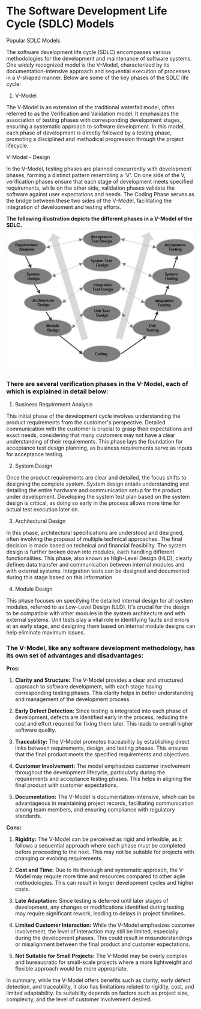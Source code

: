 # The Software Development Life Cycle (SDLC) Models

Popular SDLC Models

The software development life cycle (SDLC) encompasses various methodologies for the development and maintenance of software systems. One widely recognized model is the V-Model, characterized by its documentation-intensive approach and sequential execution of processes in a V-shaped manner. Below are some of the key phases of the SDLC life cycle:

1. V-Model

The V-Model is an extension of the traditional waterfall model, often referred to as the Verification and Validation model. It emphasizes the association of testing phases with corresponding development stages, ensuring a systematic approach to software development. In this model, each phase of development is directly followed by a testing phase, promoting a disciplined and methodical progression through the project lifecycle.

V-Model - Design

In the V-Model, testing phases are planned concurrently with development phases, forming a distinct pattern resembling a 'V'. On one side of the V, verification phases ensure that each stage of development meets specified requirements, while on the other side, validation phases validate the software against user expectations and needs. The Coding Phase serves as the bridge between these two sides of the V-Model, facilitating the integration of development and testing efforts.

**The following illustration depicts the different phases in a V-Model of the SDLC.**
![Models](/V_Model.jpg)

### There are several verification phases in the V-Model, each of which is explained in detail below:

1. Business Requirement Analysis

This initial phase of the development cycle involves understanding the product requirements from the customer's perspective. Detailed communication with the customer is crucial to grasp their expectations and exact needs, considering that many customers may not have a clear understanding of their requirements. This phase lays the foundation for acceptance test design planning, as business requirements serve as inputs for acceptance testing.

2. System Design

Once the product requirements are clear and detailed, the focus shifts to designing the complete system. System design entails understanding and detailing the entire hardware and communication setup for the product under development. Developing the system test plan based on the system design is critical, as doing so early in the process allows more time for actual test execution later on.

3. Architectural Design

In this phase, architectural specifications are understood and designed, often involving the proposal of multiple technical approaches. The final decision is made based on technical and financial feasibility. The system design is further broken down into modules, each handling different functionalities. This phase, also known as High-Level Design (HLD), clearly defines data transfer and communication between internal modules and with external systems. Integration tests can be designed and documented during this stage based on this information.

4. Module Design

This phase focuses on specifying the detailed internal design for all system modules, referred to as Low-Level Design (LLD). It's crucial for the design to be compatible with other modules in the system architecture and with external systems. Unit tests play a vital role in identifying faults and errors at an early stage, and designing them based on internal module designs can help eliminate maximum issues.

### The V-Model, like any software development methodology, has its own set of advantages and disadvantages:

**Pros:**

1. **Clarity and Structure:** The V-Model provides a clear and structured approach to software development, with each stage having corresponding testing phases. This clarity helps in better understanding and management of the development process.

2. **Early Defect Detection:** Since testing is integrated into each phase of development, defects are identified early in the process, reducing the cost and effort required for fixing them later. This leads to overall higher software quality.

3. **Traceability:** The V-Model promotes traceability by establishing direct links between requirements, design, and testing phases. This ensures that the final product meets the specified requirements and objectives.

4. **Customer Involvement:** The model emphasizes customer involvement throughout the development lifecycle, particularly during the requirements and acceptance testing phases. This helps in aligning the final product with customer expectations.

5. **Documentation:** The V-Model is documentation-intensive, which can be advantageous in maintaining project records, facilitating communication among team members, and ensuring compliance with regulatory standards.

**Cons:**

1. **Rigidity:** The V-Model can be perceived as rigid and inflexible, as it follows a sequential approach where each phase must be completed before proceeding to the next. This may not be suitable for projects with changing or evolving requirements.

2. **Cost and Time:** Due to its thorough and systematic approach, the V-Model may require more time and resources compared to other agile methodologies. This can result in longer development cycles and higher costs.

3. **Late Adaptation:** Since testing is deferred until later stages of development, any changes or modifications identified during testing may require significant rework, leading to delays in project timelines.

4. **Limited Customer Interaction:** While the V-Model emphasizes customer involvement, the level of interaction may still be limited, especially during the development phases. This could result in misunderstandings or misalignment between the final product and customer expectations.

5. **Not Suitable for Small Projects:** The V-Model may be overly complex and bureaucratic for small-scale projects where a more lightweight and flexible approach would be more appropriate.

In summary, while the V-Model offers benefits such as clarity, early defect detection, and traceability, it also has limitations related to rigidity, cost, and limited adaptability. Its suitability depends on factors such as project size, complexity, and the level of customer involvement desired.